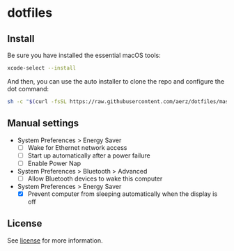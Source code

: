 # dotfiles

## Install

Be sure you have installed the essential macOS tools:

```sh
xcode-select --install
```

And then, you can use the auto installer to clone the repo and configure the dot
command:
```sh
sh -c "$(curl -fsSL https://raw.githubusercontent.com/aerz/dotfiles/master/install)"
```

## Manual settings

- System Preferences > Energy Saver
  - [ ] Wake for Ethernet network access
  - [ ] Start up automatically after a power failure
  - [ ] Enable Power Nap

- System Preferences > Bluetooth > Advanced
  - [ ] Allow Bluetooth devices to wake this computer

- System Preferences > Energy Saver
  - [x] Prevent computer from sleeping automatically when the display is off

## License

See [license](https://github.com/aerz/dotfiles/blob/master/LICENSE) for more information.
